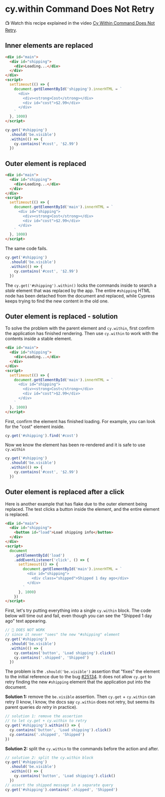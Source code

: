 # cy.within Command Does Not Retry

📺 Watch this recipe explained in the video [Cy Within Command Does Not Retry](https://youtu.be/Emvz1PDRl3M).

## Inner elements are replaced

<!-- fiddle cy.contains retries and finds the elements within the parent -->

```html hide
<div id="main">
  <div id="shipping">
    <div>Loading...</div>
  </div>
</div>
<script>
  setTimeout(() => {
    document.getElementById('shipping').innerHTML = `
      <div>
        <div><strong>Cost</strong></div>
        <div id="cost">$2.99</div>
      </div>
    `
  }, 1000)
</script>
```

```js
cy.get('#shipping')
  .should('be.visible')
  .within(() => {
    cy.contains('#cost', '$2.99')
  })
```

<!-- fiddle-end -->

## Outer element is replaced

<!-- fiddle.skip cy.contains fails from the stale parent inside cy.within -->

```html hide
<div id="main">
  <div id="shipping">
    <div>Loading...</div>
  </div>
</div>
<script>
  setTimeout(() => {
    document.getElementById('main').innerHTML = `
      <div id="shipping">
        <div><strong>Cost</strong></div>
        <div id="cost">$2.99</div>
      </div>
    `
  }, 1000)
</script>
```

The same code fails.

```js
cy.get('#shipping')
  .should('be.visible')
  .within(() => {
    cy.contains('#cost', '$2.99')
  })
```

The `cy.get('#shipping').within()` locks the commands inside to search a _stale_ element that was replaced by the app. The entire `#shipping` HTML node has been detached from the document and replaced, while Cypress keeps trying to find the new content in the old one.

<!-- fiddle-end -->

## Outer element is replaced - solution

To solve the problem with the parent element and `cy.within`, first confirm the application has finished rendering. Then use `cy.within` to work with the contents inside a stable element.

<!-- fiddle Retry before the cy.within -->

```html hide
<div id="main">
  <div id="shipping">
    <div>Loading...</div>
  </div>
</div>
<script>
  setTimeout(() => {
    document.getElementById('main').innerHTML = `
      <div id="shipping">
        <div><strong>Cost</strong></div>
        <div id="cost">$2.99</div>
      </div>
    `
  }, 1000)
</script>
```

First, confirm the element has finished loading. For example, you can look for the "cost" element inside.

```js
cy.get('#shipping').find('#cost')
```

Now we know the element has been re-rendered and it is safe to use `cy.within`

```js
cy.get('#shipping')
  .should('be.visible')
  .within(() => {
    cy.contains('#cost', '$2.99')
  })
```

<!-- fiddle-end -->

## Outer element is replaced after a click

Here is another example that has flake due to the outer element being replaced. The test clicks a button inside the element, and the entire element is replaced.

<!-- fiddle Split the cy.within block -->

```html hide
<div id="main">
  <div id="shipping">
    <button id="load">Load shipping info</button>
  </div>
</div>
<script>
  document
    .getElementById('load')
    .addEventListener('click', () => {
      setTimeout(() => {
        document.getElementById('main').innerHTML = `
          <div id="shipping">
            <div class="shipped">Shipped 1 day ago</div>
          </div>
        `
      }, 1000)
    })
</script>
```

First, let's try putting everything into a single `cy.within` block. The code below will time out and fail, even though you can see the "Shipped 1 day ago" text appearing.

```js skip
// 🚨 DOES NOT WORK
// since it never "sees" the new "#shipping" element
cy.get('#shipping')
  .should('be.visible')
  .within(() => {
    cy.contains('button', 'Load shipping').click()
    cy.contains('.shipped', 'Shipped')
  })
```

The problem is the `.should('be.visible')` assertion that "fixes" the element to the initial reference due to the bug [#25134](https://github.com/cypress-io/cypress/issues/25134). It does not allow `cy.get` to retry finding the new `#shipping` element that the application put into the document.

**Solution 1:** remove the `be.visible` assertion. Then `cy.get` + `cy.within` can retry (I know, I know, the docs say `cy.within` does not retry, but seems its parent queries _do retry_ in practice).

```js skip
// solution 1: remove the assertion
// to let cy.get + cy.within to retry
cy.get('#shipping').within(() => {
  cy.contains('button', 'Load shipping').click()
  cy.contains('.shipped', 'Shipped')
})
```

**Solution 2:** split the `cy.within` to the commands before the action and after.

```js
// solution 2: split the cy.within block
cy.get('#shipping')
  .should('be.visible')
  .within(() => {
    cy.contains('button', 'Load shipping').click()
  })
// assert the shipped message in a separate query
cy.get('#shipping').contains('.shipped', 'Shipped')
```

<!-- fiddle-end -->
